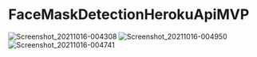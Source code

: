 # FaceMaskDetectionHerokuApiMVP

![Screenshot_20211016-004308](https://user-images.githubusercontent.com/27999714/137540766-78494a52-1daf-4385-aff6-3e50c656b7c8.jpg)
![Screenshot_20211016-004950](https://user-images.githubusercontent.com/27999714/137541564-2394f1d3-6505-439f-b8b7-da39a2bba698.jpg)
![Screenshot_20211016-004741](https://user-images.githubusercontent.com/27999714/137541576-bac4027f-8e9a-43b3-bb49-7a9911b618c1.jpg)

